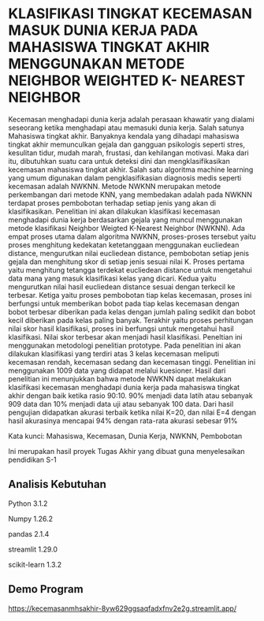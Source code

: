 KLASIFIKASI TINGKAT KECEMASAN MASUK DUNIA KERJA 
PADA MAHASISWA TINGKAT AKHIR MENGGUNAKAN 
METODE NEIGHBOR WEIGHTED K- NEAREST NEIGHBOR
========================
Kecemasan menghadapi dunia kerja adalah perasaan khawatir yang dialami seseorang ketika menghadapi atau memasuki dunia kerja. Salah satunya Mahasiswa tingkat akhir. Banyaknya kendala yang dihadapi mahasiswa tingkat akhir memunculkan gejala dan gangguan psikologis seperti stres, kesulitan tidur, mudah marah, frustasi, dan kehilangan motivasi. Maka dari itu, dibutuhkan suatu cara untuk deteksi dini dan mengklasifikasikan kecemasan mahasiswa tingkat akhir. Salah satu algoritma machine learning yang umum digunakan dalam pengklasifikasian diagnosis medis seperti kecemasan adalah NWKNN. Metode NWKNN merupakan metode perkembangan dari metode KNN, yang membedakan adalah pada NWKNN terdapat proses pembobotan terhadap setiap jenis yang akan di klasifikasikan. Penelitian ini akan dilakukan klasifikasi kecemasan menghadapi dunia kerja berdasarkan gejala yang muncul menggunakan metode klasifikasi Neighbor Weigted K-Nearest Neighbor (NWKNN). Ada empat proses utama dalam algoritma NWKNN, proses-proses tersebut yaitu proses menghitung kedekatan ketetanggaan menggunakan eucliedean distance, mengurutkan nilai eucliedean distance, pembobotan setiap jenis gejala dan menghitung skor di setiap jenis sesuai nilai K. Proses pertama yaitu menghitung tetangga terdekat eucliedean distance untuk mengetahui data mana yang masuk klasifikasi kelas yang dicari. Kedua yaitu mengurutkan nilai hasil eucliedean distance sesuai dengan terkecil ke terbesar. Ketiga yaitu proses pembobotan tiap kelas kecemasan, proses ini berfungsi untuk memberikan bobot pada tiap kelas kecemasan dengan bobot terbesar diberikan pada kelas dengan jumlah paling sedikit dan bobot kecil diberikan pada kelas paling banyak. Terakhir yaitu proses perhitungan nilai skor hasil klasifikasi, proses ini berfungsi untuk mengetahui hasil klasifikasi. Nilai skor terbesar akan menjadi hasil klasifikasi. Peneltian ini menggunakan metodologi penelitian prototype. Pada penelitian ini akan dilakukan klasifikasi yang terdiri atas 3 kelas kecemasan meliputi kecemasan rendah, kecemasan sedang dan kecemasan tinggi. Penelitian ini menggunakan 1009 data yang didapat melalui kuesioner. Hasil dari penelitian ini menunjukkan bahwa metode NWKNN dapat melakukan klasifikasi kecemasan menghadapi dunia kerja pada mahasiswa tingkat akhir dengan baik ketika rasio 90:10. 90% menjadi data latih atau sebanyak 909 data dan 10% menjadi data uji atau sebanyak 100 data. Dari hasil pengujian didapatkan akurasi terbaik ketika nilai K=20, dan nilai E=4 dengan hasil akurasinya mencapai 94% dengan rata-rata akurasi sebesar 91%

Kata kunci: Mahasiswa, Kecemasan, Dunia Kerja, NWKNN, Pembobotan

Ini merupakan hasil proyek Tugas Akhir yang dibuat guna menyelesaikan pendidikan S-1

Analisis Kebutuhan
------------------
Python 3.1.2

Numpy 1.26.2

pandas 2.1.4

streamlit 1.29.0

scikit-learn 1.3.2

Demo Program
------------
https://kecemasanmhsakhir-8yw629ggsaqfadxfnv2e2g.streamlit.app/
